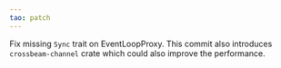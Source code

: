 ```yaml
---
tao: patch
---
```


Fix missing `Sync` trait on EventLoopProxy. This commit also introduces `crossbeam-channel` crate which could also improve the performance.
